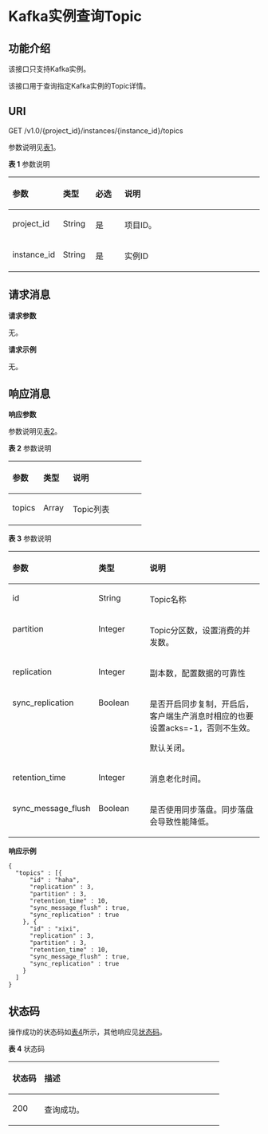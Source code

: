 # Kafka实例查询Topic<a name="dms-api-180614002"></a>

## 功能介绍<a name="section281017251256"></a>

该接口只支持Kafka实例。

该接口用于查询指定Kafka实例的Topic详情。

## URI<a name="section153934371214"></a>

GET /v1.0/\{project\_id\}/instances/\{instance\_id\}/topics

参数说明见[表1](#table163952313129)。

**表 1**  参数说明

<a name="table163952313129"></a>
<table><thead align="left"><tr id="row2493193181217"><th class="cellrowborder" valign="top" width="16%" id="mcps1.2.5.1.1"><p id="p249343171215"><a name="p249343171215"></a><a name="p249343171215"></a>参数</p>
</th>
<th class="cellrowborder" valign="top" width="13%" id="mcps1.2.5.1.2"><p id="p1549383101214"><a name="p1549383101214"></a><a name="p1549383101214"></a>类型</p>
</th>
<th class="cellrowborder" valign="top" width="12%" id="mcps1.2.5.1.3"><p id="p1249323141214"><a name="p1249323141214"></a><a name="p1249323141214"></a>必选</p>
</th>
<th class="cellrowborder" valign="top" width="59%" id="mcps1.2.5.1.4"><p id="p44932341212"><a name="p44932341212"></a><a name="p44932341212"></a>说明</p>
</th>
</tr>
</thead>
<tbody><tr id="row2493031124"><td class="cellrowborder" valign="top" width="16%" headers="mcps1.2.5.1.1 "><p id="p8493153191215"><a name="p8493153191215"></a><a name="p8493153191215"></a>project_id</p>
</td>
<td class="cellrowborder" valign="top" width="13%" headers="mcps1.2.5.1.2 "><p id="p18493103191215"><a name="p18493103191215"></a><a name="p18493103191215"></a>String</p>
</td>
<td class="cellrowborder" valign="top" width="12%" headers="mcps1.2.5.1.3 "><p id="p11493634127"><a name="p11493634127"></a><a name="p11493634127"></a>是</p>
</td>
<td class="cellrowborder" valign="top" width="59%" headers="mcps1.2.5.1.4 "><p id="p114938311210"><a name="p114938311210"></a><a name="p114938311210"></a>项目ID。</p>
</td>
</tr>
<tr id="row74931936127"><td class="cellrowborder" valign="top" width="16%" headers="mcps1.2.5.1.1 "><p id="p049393171212"><a name="p049393171212"></a><a name="p049393171212"></a>instance_id</p>
</td>
<td class="cellrowborder" valign="top" width="13%" headers="mcps1.2.5.1.2 "><p id="p1849319381212"><a name="p1849319381212"></a><a name="p1849319381212"></a>String</p>
</td>
<td class="cellrowborder" valign="top" width="12%" headers="mcps1.2.5.1.3 "><p id="p94938319125"><a name="p94938319125"></a><a name="p94938319125"></a>是</p>
</td>
<td class="cellrowborder" valign="top" width="59%" headers="mcps1.2.5.1.4 "><p id="p1949316301217"><a name="p1949316301217"></a><a name="p1949316301217"></a>实例ID</p>
</td>
</tr>
</tbody>
</table>

## 请求消息<a name="section540483191220"></a>

**请求参数**

无。

**请求示例**

无。

## 响应消息<a name="section1740614351212"></a>

**响应参数**

参数说明见[表2](#table2407333125)。

**表 2**  参数说明

<a name="table2407333125"></a>
<table><thead align="left"><tr id="row20493934122"><th class="cellrowborder" valign="top" width="23.23%" id="mcps1.2.4.1.1"><p id="p16493437123"><a name="p16493437123"></a><a name="p16493437123"></a>参数</p>
</th>
<th class="cellrowborder" valign="top" width="22.220000000000002%" id="mcps1.2.4.1.2"><p id="p1849315317125"><a name="p1849315317125"></a><a name="p1849315317125"></a>类型</p>
</th>
<th class="cellrowborder" valign="top" width="54.55%" id="mcps1.2.4.1.3"><p id="p114931631122"><a name="p114931631122"></a><a name="p114931631122"></a>说明</p>
</th>
</tr>
</thead>
<tbody><tr id="row349318361214"><td class="cellrowborder" valign="top" width="23.23%" headers="mcps1.2.4.1.1 "><p id="p149316320122"><a name="p149316320122"></a><a name="p149316320122"></a>topics</p>
</td>
<td class="cellrowborder" valign="top" width="22.220000000000002%" headers="mcps1.2.4.1.2 "><p id="p1949514321211"><a name="p1949514321211"></a><a name="p1949514321211"></a>Array</p>
</td>
<td class="cellrowborder" valign="top" width="54.55%" headers="mcps1.2.4.1.3 "><p id="p144951938128"><a name="p144951938128"></a><a name="p144951938128"></a>Topic列表</p>
</td>
</tr>
</tbody>
</table>

**表 3**  参数说明

<a name="table721516381617"></a>
<table><thead align="left"><tr id="row521819351615"><th class="cellrowborder" valign="top" width="23.23%" id="mcps1.2.4.1.1"><p id="p1421916319160"><a name="p1421916319160"></a><a name="p1421916319160"></a>参数</p>
</th>
<th class="cellrowborder" valign="top" width="22.220000000000002%" id="mcps1.2.4.1.2"><p id="p19220193181611"><a name="p19220193181611"></a><a name="p19220193181611"></a>类型</p>
</th>
<th class="cellrowborder" valign="top" width="54.55%" id="mcps1.2.4.1.3"><p id="p42211734161"><a name="p42211734161"></a><a name="p42211734161"></a>说明</p>
</th>
</tr>
</thead>
<tbody><tr id="row182259318164"><td class="cellrowborder" valign="top" width="23.23%" headers="mcps1.2.4.1.1 "><p id="p82278351616"><a name="p82278351616"></a><a name="p82278351616"></a>id</p>
</td>
<td class="cellrowborder" valign="top" width="22.220000000000002%" headers="mcps1.2.4.1.2 "><p id="p7227153111619"><a name="p7227153111619"></a><a name="p7227153111619"></a>String</p>
</td>
<td class="cellrowborder" valign="top" width="54.55%" headers="mcps1.2.4.1.3 "><p id="p52277361617"><a name="p52277361617"></a><a name="p52277361617"></a>Topic名称</p>
</td>
</tr>
<tr id="row622718313161"><td class="cellrowborder" valign="top" width="23.23%" headers="mcps1.2.4.1.1 "><p id="p132281318163"><a name="p132281318163"></a><a name="p132281318163"></a>partition</p>
</td>
<td class="cellrowborder" valign="top" width="22.220000000000002%" headers="mcps1.2.4.1.2 "><p id="p92304331618"><a name="p92304331618"></a><a name="p92304331618"></a>Integer</p>
</td>
<td class="cellrowborder" valign="top" width="54.55%" headers="mcps1.2.4.1.3 "><p id="p1023023101615"><a name="p1023023101615"></a><a name="p1023023101615"></a>Topic分区数，设置消费的并发数。</p>
</td>
</tr>
<tr id="row102302321617"><td class="cellrowborder" valign="top" width="23.23%" headers="mcps1.2.4.1.1 "><p id="p723243121615"><a name="p723243121615"></a><a name="p723243121615"></a>replication</p>
</td>
<td class="cellrowborder" valign="top" width="22.220000000000002%" headers="mcps1.2.4.1.2 "><p id="p52321939169"><a name="p52321939169"></a><a name="p52321939169"></a>Integer</p>
</td>
<td class="cellrowborder" valign="top" width="54.55%" headers="mcps1.2.4.1.3 "><p id="p52349310161"><a name="p52349310161"></a><a name="p52349310161"></a>副本数，配置数据的可靠性</p>
</td>
</tr>
<tr id="row1994501616482"><td class="cellrowborder" valign="top" width="23.23%" headers="mcps1.2.4.1.1 "><p id="p126894217446"><a name="p126894217446"></a><a name="p126894217446"></a>sync_replication</p>
</td>
<td class="cellrowborder" valign="top" width="22.220000000000002%" headers="mcps1.2.4.1.2 "><p id="p12681342184417"><a name="p12681342184417"></a><a name="p12681342184417"></a>Boolean</p>
</td>
<td class="cellrowborder" valign="top" width="54.55%" headers="mcps1.2.4.1.3 "><p id="p62689423441"><a name="p62689423441"></a><a name="p62689423441"></a>是否开启同步复制，开启后，客户端生产消息时相应的也要设置acks=-1，否则不生效。</p>
<p id="p192687429448"><a name="p192687429448"></a><a name="p192687429448"></a>默认关闭。</p>
</td>
</tr>
<tr id="row62340310167"><td class="cellrowborder" valign="top" width="23.23%" headers="mcps1.2.4.1.1 "><p id="p1423419319167"><a name="p1423419319167"></a><a name="p1423419319167"></a>retention_time</p>
</td>
<td class="cellrowborder" valign="top" width="22.220000000000002%" headers="mcps1.2.4.1.2 "><p id="p1023616315167"><a name="p1023616315167"></a><a name="p1023616315167"></a>Integer</p>
</td>
<td class="cellrowborder" valign="top" width="54.55%" headers="mcps1.2.4.1.3 "><p id="p1923619351613"><a name="p1923619351613"></a><a name="p1923619351613"></a>消息老化时间。</p>
</td>
</tr>
<tr id="row1223713361610"><td class="cellrowborder" valign="top" width="23.23%" headers="mcps1.2.4.1.1 "><p id="p1123719314161"><a name="p1123719314161"></a><a name="p1123719314161"></a>sync_message_flush</p>
</td>
<td class="cellrowborder" valign="top" width="22.220000000000002%" headers="mcps1.2.4.1.2 "><p id="p3237235167"><a name="p3237235167"></a><a name="p3237235167"></a>Boolean</p>
</td>
<td class="cellrowborder" valign="top" width="54.55%" headers="mcps1.2.4.1.3 "><p id="p1923911315167"><a name="p1923911315167"></a><a name="p1923911315167"></a>是否使用同步落盘。同步落盘会导致性能降低。</p>
</td>
</tr>
</tbody>
</table>

**响应示例**

```
{
  "topics" : [{
      "id" : "haha",
      "replication" : 3,
      "partition" : 3,
      "retention_time" : 10,
      "sync_message_flush" : true,
      "sync_replication" : true
    }, {
      "id" : "xixi",
      "replication" : 3,
      "partition" : 3,
      "retention_time" : 10,
      "sync_message_flush" : true,
      "sync_replication" : true
    }
  ]
}
```

## 状态码<a name="section17430153151212"></a>

操作成功的状态码如[表4](#table64308351212)所示，其他响应见[状态码](状态码.md)。

**表 4**  状态码

<a name="table64308351212"></a>
<table><thead align="left"><tr id="row204961735122"><th class="cellrowborder" valign="top" width="15.15%" id="mcps1.2.3.1.1"><p id="p3496133121"><a name="p3496133121"></a><a name="p3496133121"></a>状态码</p>
</th>
<th class="cellrowborder" valign="top" width="84.85000000000001%" id="mcps1.2.3.1.2"><p id="p0496103161220"><a name="p0496103161220"></a><a name="p0496103161220"></a>描述</p>
</th>
</tr>
</thead>
<tbody><tr id="row949618381217"><td class="cellrowborder" valign="top" width="15.15%" headers="mcps1.2.3.1.1 "><p id="p849618371213"><a name="p849618371213"></a><a name="p849618371213"></a>200</p>
</td>
<td class="cellrowborder" valign="top" width="84.85000000000001%" headers="mcps1.2.3.1.2 "><p id="p24961391213"><a name="p24961391213"></a><a name="p24961391213"></a>查询成功。</p>
</td>
</tr>
</tbody>
</table>

